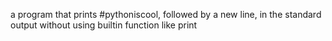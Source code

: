 a program that prints #pythoniscool, followed by a new line, in the standard output without using builtin function like print
